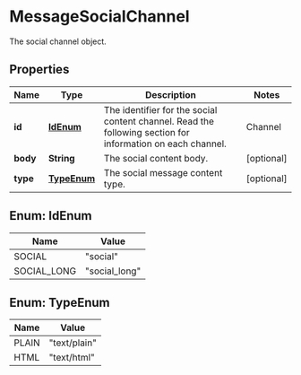 

# MessageSocialChannel

The social channel object.

## Properties

| Name | Type | Description | Notes |
|------------ | ------------- | ------------- | -------------|
|**id** | [**IdEnum**](#IdEnum) | The identifier for the social content channel. Read the following section for information on each channel.  | Channel        | id | | -------------- |--------------- | | Twitter        | &#x60;\&quot;social\&quot;&#x60; | | Facebook       | &#x60;\&quot;social_long\&quot;&#x60; | |  [optional] |
|**body** | **String** | The social content body. |  [optional] |
|**type** | [**TypeEnum**](#TypeEnum) | The social message content type. |  [optional] |



## Enum: IdEnum

| Name | Value |
|---- | -----|
| SOCIAL | &quot;social&quot; |
| SOCIAL_LONG | &quot;social_long&quot; |



## Enum: TypeEnum

| Name | Value |
|---- | -----|
| PLAIN | &quot;text/plain&quot; |
| HTML | &quot;text/html&quot; |



